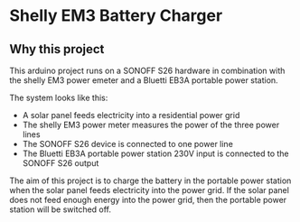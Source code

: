 # Shelly EM3 Battery Charger

## Why this project

This arduino project runs on a SONOFF S26 hardware in combination with the shelly EM3 power emeter and a Bluetti EB3A portable power station.

The system looks like this:
- A solar panel feeds electricity into a residential power grid
- The shelly EM3 power meter measures the power of the three power lines
- The SONOFF S26 device is connected to one power line
- The Bluetti EB3A portable power station 230V input is connected to the SONOFF S26 output

The aim of this project is to charge the battery in the portable power station when the solar panel feeds electricity into the power grid.
If the solar panel does not feed enough energy into the power grid, then the portable power station will be switched off.
